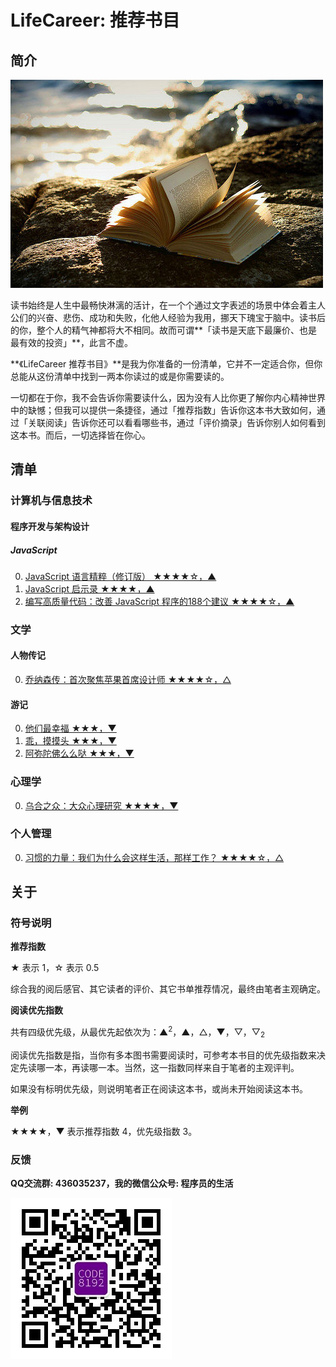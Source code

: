 # LifeCareer: 推荐书目 #

## 简介 ##

![Title](assets/title.jpg)

读书始终是人生中最畅快淋漓的活计，在一个个通过文字表述的场景中体会着主人公们的兴奋、悲伤、成功和失败，化他人经验为我用，挪天下瑰宝于脑中。读书后的你，整个人的精气神都将大不相同。故而可谓**「读书是天底下最廉价、也是最有效的投资」**，此言不虚。

**《LifeCareer 推荐书目》**是我为你准备的一份清单，它并不一定适合你，但你总能从这份清单中找到一两本你读过的或是你需要读的。

一切都在于你，我不会告诉你需要读什么，因为没有人比你更了解你内心精神世界中的缺憾；但我可以提供一条捷径，通过「推荐指数」告诉你这本书大致如何，通过「关联阅读」告诉你还可以看看哪些书，通过「评价摘录」告诉你别人如何看到这本书。而后，一切选择皆在你心。

## 清单 ##

### 计算机与信息技术 ###

#### 程序开发与架构设计 ####

##### JavaScript #####
0. [JavaScript 语言精粹（修订版） ★★★★☆，▲][javascript-the-good-parts---phei-2012]
0. [JavaScript 启示录 ★★★★，▲][javascript-enlightenment---ptpress-2014]
0. [编写高质量代码：改善 JavaScript 程序的188个建议 ★★★★☆，▲][javascript-188---cmpedu-2012]

[javascript-the-good-parts---phei-2012]: computer-it/programming-and-architectural-design/javascript/javascript-the-good-parts---phei-2012.md "JavaScript 语言精粹"
[javascript-enlightenment---ptpress-2014]: computer-it/programming-and-architectural-design/javascript/javascript-enlightenment---ptpress-2014.md "JavaScript 启示录"
[javascript-188---cmpedu-2012]: computer-it/programming-and-architectural-design/javascript/javascript-188---cmpedu-2012.md "编写高质量代码：改善 JavaScript 程序的188个建议"

### 文学 ###

#### 人物传记 ####
0. [乔纳森传：首次聚焦苹果首席设计师 ★★★★☆，△][the-genius-behind-apple_s-greatest-products---citicpress-2014]

[the-genius-behind-apple_s-greatest-products---citicpress-2014]: literature/biography/the-genius-behind-apple_s-greatest-products---citicpress-2014.md "乌合之众：大众心理研究"

#### 游记 ####

0. [他们最幸福 ★★★，▼][ta-men-zui-xin-fu---hl&ahp-2013]
0. [乖，摸摸头 ★★★，▼][guai-mo-mo-tou---hl&ahp-2014]
0. [阿弥陀佛么么哒 ★★★，▼][e-mo-tuo-fo-me-me-da---hl&ahp-2015]

[ta-men-zui-xin-fu---hl&ahp-2013]: literature/travels/ta-men-zui-xin-fu---hl&ahp-2013.md "他们最幸福"
[guai-mo-mo-tou---hl&ahp-2014]: literature/travels/guai-mo-mo-tou---hl&ahp-2014.md "乖，摸摸头"
[e-mo-tuo-fo-me-me-da---hl&ahp-2015]: literature/travels/e-mo-tuo-fo-me-me-da---hl&ahp-2015.md "阿弥陀佛么么哒"

### 心理学 ###
0. [乌合之众：大众心理研究 ★★★★，▼][a-study-of-the-popular-mind---cctpress-2014]

[a-study-of-the-popular-mind---cctpress-2014]: psychology/a-study-of-the-popular-mind---cctpress-2014.md "乌合之众：大众心理研究"

### 个人管理 ###
0. [习惯的力量：我们为什么会这样生活，那样工作？ ★★★★☆，△][the-power-of-habit---citicpress-2013]

[the-power-of-habit---citicpress-2013]: personnel-management/the-power-of-habit---citicpress-2013.md "习惯的力量：我们为什么会这样生活，那样工作？"

## 关于 ##

### 符号说明 ###

**推荐指数**

★ 表示 1，☆ 表示 0.5

综合我的阅后感官、其它读者的评价、其它书单推荐情况，最终由笔者主观确定。

**阅读优先指数**

共有四级优先级，从最优先起依次为：▲<sup>2</sup>，▲，△，▼，▽，▽<sub>2</sub>

阅读优先指数是指，当你有多本图书需要阅读时，可参考本书目的优先级指数来决定先读哪一本，再读哪一本。当然，这一指数同样来自于笔者的主观评判。

如果没有标明优先级，则说明笔者正在阅读这本书，或尚未开始阅读这本书。

**举例**

★★★★，▼ 表示推荐指数 4，优先级指数 3。

### 反馈 ###

**QQ交流群: 436035237，我的微信公众号: 程序员的生活**

![程序员的生活](wechat.jpg "程序员的生活")
